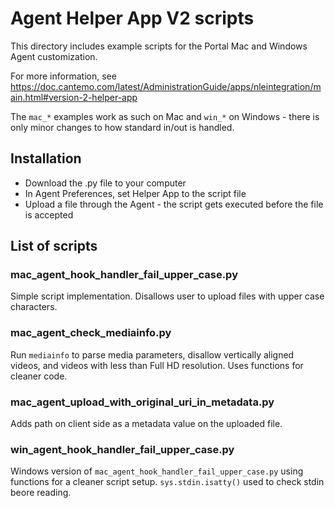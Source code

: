 # Agent Helper App V2 scripts

This directory includes example scripts for the Portal Mac and Windows Agent customization.

For more information, see 
https://doc.cantemo.com/latest/AdministrationGuide/apps/nleintegration/main.html#version-2-helper-app

The `mac_*` examples work as such on Mac and `win_*` on Windows - there is only minor changes to how
standard in/out is handled.

## Installation

* Download the .py file to your computer
* In Agent Preferences, set Helper App to the script file
* Upload a file through the Agent - the script gets executed before the file is accepted


## List of scripts

### mac_agent_hook_handler_fail_upper_case.py

Simple script implementation. Disallows user to upload files with upper case characters.

### mac_agent_check_mediainfo.py
    
Run `mediainfo` to parse media parameters, disallow vertically aligned videos, and videos with less
than Full HD resolution. Uses functions for cleaner code.

### mac_agent_upload_with_original_uri_in_metadata.py

Adds path on client side as a metadata value on the uploaded file.
    
### win_agent_hook_handler_fail_upper_case.py

Windows version of `mac_agent_hook_handler_fail_upper_case.py` using functions for a cleaner
script setup. `sys.stdin.isatty()` used to check stdin beore reading.